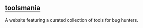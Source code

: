 ## [toolsmania](https://knrredhelmet.github.io/toolsmania/)

A website featuring a curated collection of tools for bug hunters.
